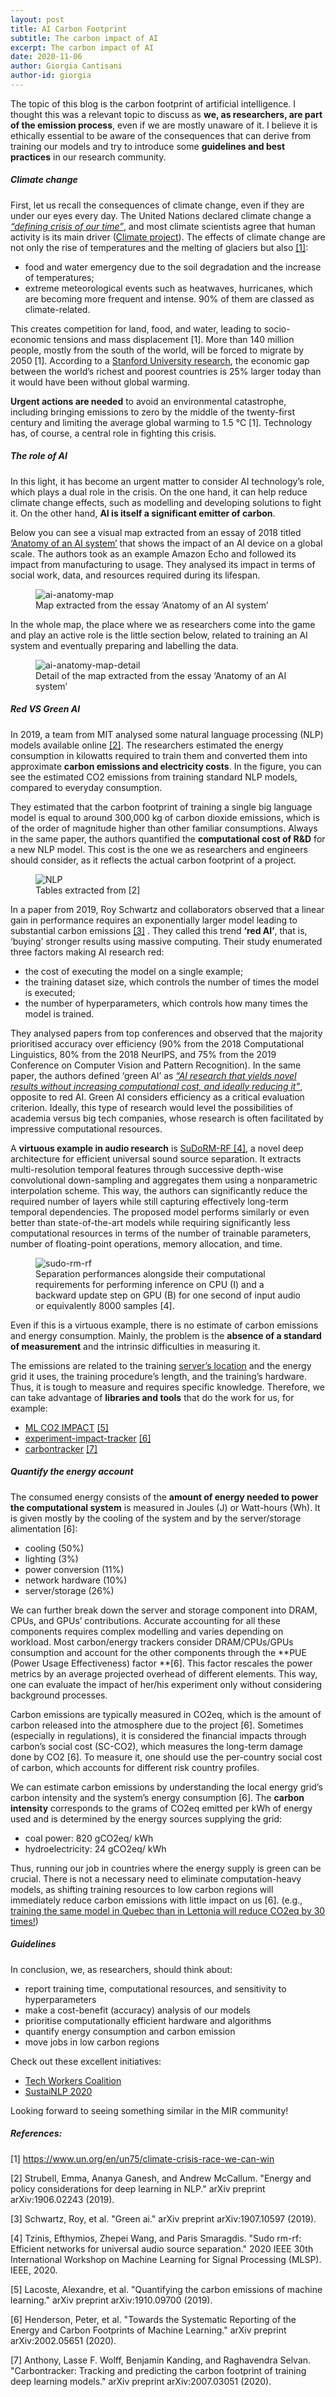```yaml
---
layout: post
title: AI Carbon Footprint 
subtitle: The carbon impact of AI
excerpt: The carbon impact of AI
date: 2020-11-06
author: Giorgia Cantisani
author-id: giorgia
---
```


The topic of this blog is the carbon footprint of artificial intelligence. I thought this was a relevant topic to discuss as **we, as researchers, are part of the emission process**, even if we are mostly unaware of it. I believe it is ethically essential to be aware of the consequences that can derive from training our models and try to introduce some **guidelines and best practices** in our research community.

##### Climate change
First, let us recall the consequences of climate change, even if they are under our eyes every day. The United Nations declared climate change a [*“defining crisis of our time”*](https://www.un.org/en/un75/climate-crisis-race-we-can-win), and most climate scientists agree that human activity is its main driver ([Climate project](https://www.climaterealityproject.org/)). The effects of climate change are not only the rise of temperatures and the melting of glaciers but also [[1]](https://www.un.org/en/un75/climate-crisis-race-we-can-win):

- food and water emergency due to the soil degradation and the increase of temperatures;
- extreme meteorological events such as heatwaves, hurricanes, which are becoming more frequent and intense. 90% of them are classed as climate-related.

This creates competition for land, food, and water, leading to socio-economic tensions and mass displacement [1]. More than 140 million people, mostly from the south of the world, will be forced to migrate by 2050 [1]. According to a [Stanford University research](https://earth.stanford.edu/news/climate-change-has-worsened-global-economic-inequality#gs.g3u2y5), the economic gap between the world’s richest and poorest countries is 25% larger today than it would have been without global warming.

**Urgent actions are needed** to avoid an environmental catastrophe, including bringing emissions to zero by the middle of the twenty-first century and limiting the average global warming to 1.5 °C [1]. Technology has, of course, a central role in fighting this crisis.

##### The role of AI
In this light, it has become an urgent matter to consider AI technology’s role, which plays a dual role in the crisis. On the one hand, it can help reduce climate change effects, such as modelling and developing solutions to fight it. On the other hand, **AI is itself a significant emitter of carbon**. 

Below you can see a visual map extracted from an essay of 2018 titled [‘Anatomy of an AI system’](https://anatomyof.ai/) that shows the impact of an AI device on a global scale. The authors took as an example Amazon Echo and followed its impact from manufacturing to usage. They analysed its impact in terms of social work, data, and resources required during its lifespan.

<figure class="figure w-100">
  <img src="{{ '/images/blog/Carbon2020/ai-anatomy-map_1.jpg' | relative_url }}" alt="ai-anatomy-map" class="figure-img img-fluid mx-auto d-flex">
  <figcaption class="figure-caption text-center" markdown="1">
  Map extracted from the essay ‘Anatomy of an AI system’
  </figcaption>
</figure>

In the whole map, the place where we as researchers come into the game and play an active role is the little section below, related to training an AI system and eventually preparing and labelling the data.

<figure class="figure w-100">
  <img src="{{ '/images/blog/Carbon2020/ai-anatomy-map_2.jpg' | relative_url }}" alt="ai-anatomy-map-detail" class="figure-img img-fluid mx-auto d-flex">
  <figcaption class="figure-caption text-center" markdown="1">
  Detail of the map extracted from the essay ‘Anatomy of an AI system’
  </figcaption>
</figure>

##### Red VS Green AI
In 2019, a team from MIT analysed some natural language processing (NLP) models available online [[2]](https://arxiv.org/abs/1906.02243). The researchers estimated the energy consumption in kilowatts required to train them and converted them into approximate **carbon emissions and electricity costs**. In the figure, you can see the estimated CO2 emissions from training standard NLP models, compared to everyday consumption.

They estimated that the carbon footprint of training a single big language model is equal to around 300,000 kg of carbon dioxide emissions, which is of the order of magnitude higher than other familiar consumptions. Always in the same paper, the authors quantified the **computational cost of R&D** for a new NLP model. This cost is the one we as researchers and engineers should consider, as it reflects the actual carbon footprint of a project.

<figure class="figure w-100">
  <img src="{{ '/images/blog/Carbon2020/NLP.JPG' | relative_url }}" alt="NLP" class="figure-img img-fluid mx-auto d-flex">
  <figcaption class="figure-caption text-center" markdown="1">
  Tables extracted from [2]
  </figcaption>
</figure>

In a paper from 2019, Roy Schwartz and collaborators observed that a linear gain in performance requires an exponentially larger model leading to substantial carbon emissions [[3]](https://arxiv.org/pdf/1907.10597.pdf) . They called this trend **‘red AI’**, that is, ‘buying’ stronger results using massive computing. Their study enumerated three factors making AI research red: 

- the cost of executing the model on a single example; 
- the training dataset size, which controls the number of times the model is executed; 
- the number of hyperparameters, which controls how many times the model is trained. 

They analysed papers from top conferences and observed that the majority prioritised accuracy over efficiency (90% from the 2018 Computational Linguistics, 80% from the 2018 NeurIPS, and 75% from the 2019 Conference on Computer Vision and Pattern Recognition). In the same paper, the authors defined ‘green AI’ as [*“AI research that yields novel results without increasing computational cost, and ideally reducing it”*](https://arxiv.org/pdf/1907.10597.pdf), opposite to red AI. Green AI considers efficiency as a critical evaluation criterion. Ideally, this type of research would level the possibilities of academia versus big tech companies, whose research is often facilitated by impressive computational resources.

A **virtuous example in audio research** is [SuDoRM-RF [4]](https://arxiv.org/pdf/2007.06833.pdf), a novel deep architecture for efficient universal sound source separation. It extracts multi-resolution temporal features through successive depth-wise convolutional down-sampling and aggregates them using a nonparametric interpolation scheme. This way, the authors can significantly reduce the required number of layers while still capturing effectively long-term temporal dependencies. The proposed model performs similarly or even better than state-of-the-art models while requiring significantly less computational resources in terms of the number of trainable parameters, number of floating-point operations, memory allocation, and time.

<figure class="figure w-100">
  <img src="{{ '/images/blog/Carbon2020/sudo-rm-rf.JPG' | relative_url }}" alt="sudo-rm-rf" class="figure-img img-fluid mx-auto d-flex">
  <figcaption class="figure-caption text-center" markdown="1">
  Separation performances alongside their computational requirements for performing inference on CPU (I) and a backward update step on GPU (B) for one second of input audio or equivalently 8000 samples [4].
  </figcaption>
</figure>

Even if this is a virtuous example, there is no estimate of carbon emissions and energy consumption. Mainly, the problem is the **absence of a standard of measurement** and the intrinsic difficulties in measuring it.

The emissions are related to the training [server’s location](https://www.electricitymap.org/map) and the energy grid it uses, the training procedure’s length, and the training’s hardware. Thus, it is tough to measure and requires specific knowledge. Therefore, we can take advantage of **libraries and tools** that do the work for us, for example:

- [ML CO2 IMPACT](https://mlco2.github.io/impact/#home) [[5]](https://arxiv.org/pdf/1910.09700.pdf)
- [experiment-impact-tracker](https://github.com/Breakend/experiment-impact-tracker) [[6]](https://arxiv.org/pdf/2002.05651.pdf)
- [carbontracker](https://github.com/lfwa/carbontracker) [[7]](https://arxiv.org/pdf/2007.03051.pdf)

##### Quantify the energy account
The consumed energy consists of the **amount of energy needed to power the computational system** is measured in Joules (J) or Watt-hours (Wh). It is given mostly by the cooling of the system and by the server/storage alimentation [6]:

- cooling (50%)
- lighting (3%)
- power conversion (11%)
- network hardware (10%)
- server/storage (26%)

We can further break down the server and storage component into DRAM, CPUs, and GPUs’ contributions. Accurate accounting for all these components requires complex modelling and varies depending on workload. Most carbon/energy trackers consider DRAM/CPUs/GPUs consumption and account for the other components through the **PUE (Power Usage Effectiveness) factor **[6]. This factor rescales the power metrics by an average projected overhead of different elements. This way, one can evaluate the impact of her/his experiment only without considering background processes.

Carbon emissions are typically measured in CO2eq, which is the amount of carbon released into the atmosphere due to the project [6]. Sometimes (especially in regulations), it is considered the financial impacts through carbon’s social cost (SC-CO2), which measures the long-term damage done by CO2 [6].  To measure it, one should use the per-country social cost of carbon, which accounts for different risk country profiles.

We can estimate carbon emissions by understanding the local energy grid’s carbon intensity and the system’s energy consumption [6]. The **carbon intensity** corresponds to the grams of CO2eq emitted per kWh of energy used and is determined by the energy sources supplying the grid:

- coal power: 820 gCO2eq/ kWh
- hydroelectricity: 24 gCO2eq/ kWh


Thus, running our job in countries where the energy supply is green can be crucial. There is not a necessary need to eliminate computation-heavy models, as shifting training resources to low carbon regions will immediately reduce carbon emissions with little impact on us [6]. (e.g., [training the same model in Quebec than in Lettonia will reduce CO2eq by 30 times!](https://www.electricitymap.org/map))       


##### Guidelines
In conclusion, we, as researchers, should think about:

- report training time, computational resources, and sensitivity to hyperparameters
- make a cost-benefit (accuracy) analysis of our models
- prioritise computationally efficient hardware and algorithms
- quantify energy consumption and carbon emission
- move jobs in low carbon regions

Check out these excellent initiatives:

- [Tech Workers Coalition](https://techworkerscoalition.org/climate-strike/)
- [SustaiNLP 2020](https://sites.google.com/view/sustainlp2020/shared-task)

Looking forward to seeing something similar in the MIR community!

##### References:

[1] https://www.un.org/en/un75/climate-crisis-race-we-can-win

[2] Strubell, Emma, Ananya Ganesh, and Andrew McCallum. "Energy and policy considerations for deep learning in NLP." arXiv preprint arXiv:1906.02243 (2019).

[3] Schwartz, Roy, et al. "Green ai." arXiv preprint arXiv:1907.10597 (2019).

[4] Tzinis, Efthymios, Zhepei Wang, and Paris Smaragdis. "Sudo rm-rf: Efficient networks for universal audio source separation." 2020 IEEE 30th International Workshop on Machine Learning for Signal Processing (MLSP). IEEE, 2020.

[5] Lacoste, Alexandre, et al. "Quantifying the carbon emissions of machine learning." arXiv preprint arXiv:1910.09700 (2019).

[6] Henderson, Peter, et al. "Towards the Systematic Reporting of the Energy and Carbon Footprints of Machine Learning." arXiv preprint arXiv:2002.05651 (2020).

[7] Anthony, Lasse F. Wolff, Benjamin Kanding, and Raghavendra Selvan. "Carbontracker: Tracking and predicting the carbon footprint of training deep learning models." arXiv preprint arXiv:2007.03051 (2020).



